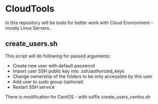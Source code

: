 # CloudTools

In this repository will be tools for better work with Cloud Environment - mostly Linux Servers.

## create_users.sh

This script will do following for passed arguments:

* Create new user with default password
* Import user SSH public key into .ssh/authorized_keys
* Change ownership of the folders to be only accessible by this user
* Add user to sudo group (optional)
* Restart SSH service

There is modification for CentOS - with suffix create_users_centos.sh






